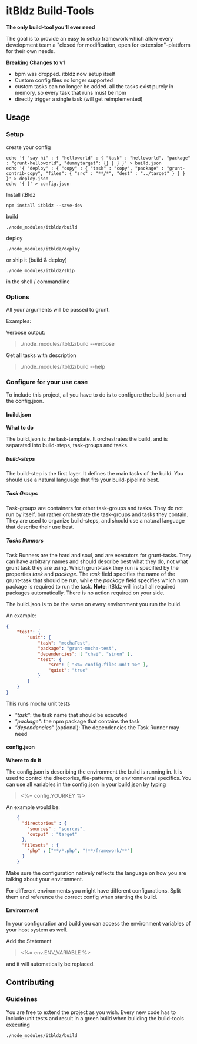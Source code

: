 # itBldz Build-Tools

__The only build-tool you'll ever need__

The goal is to provide an easy to setup framework which allow every development team a "closed for modification, open for extension"-plattform for their own needs.

__Breaking Changes to v1__

* bpm was dropped. itbldz now setup itself
* Custom config files no longer supported
* custom tasks can no longer be added. all the tasks exist purely in memory, so every task that runs must be npm
* directly trigger a single task (will get reimplemented)

## Usage

### Setup

create your config

```shell
echo '{ "say-hi" : { "helloworld" : { "task" : "helloworld", "package" : "grunt-helloworld", "dummytarget": {} } } }' > build.json
echo '{ "deploy" : { "copy" : { "task" : "copy", "package" : "grunt-contrib-copy", "files": { "src" : "**/*", "dest" : "../target" } } } }' > deploy.json
echo '{ }' > config.json
```

Install itBldz

```shell
npm install itbldz --save-dev
```

build

```shell
./node_modules/itbldz/build
```

deploy

```shell
./node_modules/itbldz/deploy
```

or ship it (build & deploy)

```shell
./node_modules/itbldz/ship
```

in the shell / commandline

### Options

All your arguments will be passed to grunt.

Examples:

Verbose output:
> ./node_modules/itbldz/build --verbose

Get all tasks with description
> ./node_modules/itbldz/build --help

### Configure for your use case

To include this project, all you have to do is to configure the build.json and
the config.json.

#### build.json

**What to do**

The build.json is the task-template. It orchestrates the build, and is separated
into build-steps, task-groups and tasks.

##### build-steps
The build-step is the first layer. It defines the main tasks of the build. You
should use a natural language that fits your build-pipeline best.

##### Task Groups
Task-groups are containers for other task-groups and tasks. They do not run
by itself, but rather orchestrate the task-groups and tasks they contain.
They are used to organize build-steps, and should use a natural language that
describe their use best.

##### Tasks Runners
Task Runners are the hard and soul, and are executors for grunt-tasks. They can
have arbitrary names and should describe best what they do, not what grunt task
they are using.
Which grunt-task they run is specified by the properties _task_ and _package_.
The _task_ field specifies the name of the grunt-task that should be run, while
the _package_ field specifies which npm package is required to run the task.
**Note**: itBldz will install all required packages automatically. There is no
action required on your side.

The build.json is to be the same on every environment you run the build.

An example: 
````json
{
    "test": {
        "unit": {
            "task": "mochaTest",
            "package": "grunt-mocha-test",
            "dependencies": [ "chai", "sinon" ],
            "test": {
                "src": [ "<%= config.files.unit %>" ],
                "quiet": "true"
            }
        }
    }
}

````

This runs mocha unit tests
* _"task"_: the task name that should be executed
* _"package"_: the npm package that contains the task
* _"dependencies"_ (optional): The dependencies the Task Runner may need

#### config.json

**Where to do it**

The config.json is describing the environment the build is running in. It is
used to control the directories, file-patterns, or environmental specifics.
You can use all variables in the config.json in your build.json by typing

> &lt;%= config.YOURKEY %&gt;

An example would be:

```json
    {
      "directories" : {
        "sources" : "sources",
        "output" : "target"
      },
      "filesets" : {
        "php" : ["**/*.php", "!**/framework/**"]
      }
    }

```
Make sure the configuration natively reflects the language on how you are
talking about your environment.

For different environments you might have different configurations. Split them
and reference the correct config when starting the build.

#### Environment

In your configuration and build you can access the environment variables of your host system as well.

Add the Statement

> &lt;%= env.ENV_VARIABLE %&gt;

and it will automatically be replaced.

## Contributing

### Guidelines

You are free to extend the project as you wish. Every new code has to include
unit tests and result in a green build when building the build-tools executing

```shell
./node_modules/itbldz/build
```
